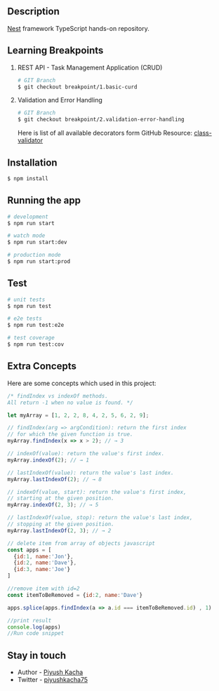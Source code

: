 ## Description

[Nest](https://github.com/nestjs/nest) framework TypeScript hands-on repository.

## Learning Breakpoints
1. REST API - Task Management Application (CRUD)
   ```bash
   # GIT Branch
   $ git checkout breakpoint/1.basic-curd
   ```
2. Validation and Error Handling 
   ```bash
   # GIT Branch
   $ git checkout breakpoint/2.validation-error-handling
   ```
   Here is list of all available decorators form GitHub Resource: [class-validator](https://github.com/typestack/class-validator#validation-decorators)

## Installation

```bash
$ npm install
```

## Running the app

```bash
# development
$ npm run start

# watch mode
$ npm run start:dev

# production mode
$ npm run start:prod
```

## Test

```bash
# unit tests
$ npm run test

# e2e tests
$ npm run test:e2e

# test coverage
$ npm run test:cov
```


## Extra Concepts
Here are some concepts which used in this project:
```javascript
/* findIndex vs indexOf methods.
All return -1 when no value is found. */

let myArray = [1, 2, 2, 8, 4, 2, 5, 6, 2, 9];

// findIndex(arg => argCondition): return the first index 
// for which the given function is true.
myArray.findIndex(x => x > 2); // → 3

// indexOf(value): return the value's first index.
myArray.indexOf(2); // → 1

// lastIndexOf(value): return the value's last index.
myArray.lastIndexOf(2); // → 8

// indexOf(value, start): return the value's first index, 
// starting at the given position.
myArray.indexOf(2, 3); // → 5

// lastIndexOf(value, stop): return the value's last index, 
// stopping at the given position.
myArray.lastIndexOf(2, 3); // → 2
```

```javascript
// delete item from array of objects javascript
const apps = [
  {id:1, name:'Jon'}, 
  {id:2, name:'Dave'},
  {id:3, name:'Joe'}
]

//remove item with id=2
const itemToBeRemoved = {id:2, name:'Dave'}

apps.splice(apps.findIndex(a => a.id === itemToBeRemoved.id) , 1)

//print result
console.log(apps)
//Run code snippet
```

## Stay in touch

- Author - [Piyush Kacha](https://github.com/piyush-kacha)
- Twitter - [piyushkacha75](https://twitter.com/piyushkacha75)

